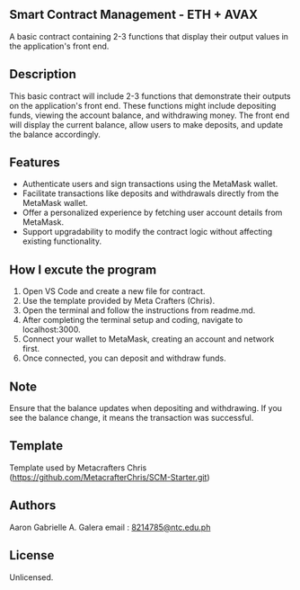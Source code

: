 ## Smart Contract Management - ETH + AVAX
A basic contract containing 2-3 functions that display their output values in the application's front end.
## Description
This basic contract will include 2-3 functions that demonstrate their outputs on the application's front end. These functions might include depositing funds, viewing the account balance, and withdrawing money. The front end will display the current balance, allow users to make deposits, and update the balance accordingly.
## Features
* Authenticate users and sign transactions using the MetaMask wallet.
* Facilitate transactions like deposits and withdrawals directly from the MetaMask wallet.
* Offer a personalized experience by fetching user account details from MetaMask.
* Support upgradability to modify the contract logic without affecting existing functionality.
## How I excute the program
1. Open VS Code and create a new file for contract.
2. Use the template provided by Meta Crafters (Chris).
3. Open the terminal and follow the instructions from readme.md.
4. After completing the terminal setup and coding, navigate to localhost:3000.
5. Connect your wallet to MetaMask, creating an account and network first.
6. Once connected, you can deposit and withdraw funds.
## Note
Ensure that the balance updates when depositing and withdrawing. If you see the balance change, it means the transaction was successful.
## Template
Template used by Metacrafters Chris (https://github.com/MetacrafterChris/SCM-Starter.git)
## Authors
Aaron Gabrielle A. Galera email : 8214785@ntc.edu.ph
## License
Unlicensed.








